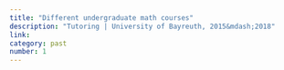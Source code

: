 ```yaml
---
title: "Different undergraduate math courses"
description: "Tutoring | University of Bayreuth, 2015&mdash;2018"
link: 
category: past
number: 1
---
```

